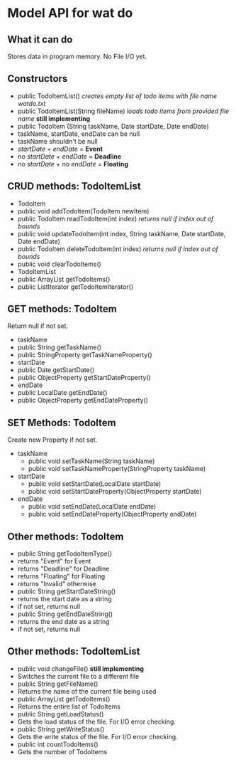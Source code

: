 Model API for wat do
=========
What it can do
------------
Stores data in program memory. No File I/O yet.

Constructors
------------
* public TodoItemList() _creates empty list of todo items with file name watdo.txt_
* public TodoItemList(String fileName) _loads todo items from provided file name_ **still implementing**
* public TodoItem (String taskName, Date startDate, Date endDate)
 * taskName, startDate, endDate can be null
 * taskName shouldn't be null
 * _startDate_ + _endDate_ = **Event**
 * no _startDate_ + _endDate_ = **Deadline**
 * no _startDate_ +  no _endDate_ = **Floating**

CRUD methods: TodoItemList
-----------
* TodoItem
 * public void addTodoItem(TodoItem newItem)
 * public TodoItem readTodoItem(int index) _returns null if index out of bounds_
 * public void updateTodoItem(int index, String taskName, Date startDate, Date endDate)
 * public TodoItem deleteTodoItem(int index) _returns null if index out of bounds_
 * public void clearTodoItems()
* TodoItemList
 * public ArrayList<TodoItem> getTodoItems() 
 * public ListIterator<TodoItem> getTodoItemIterator() 

GET methods: TodoItem
-----------
Return null if not set.

* taskName
 * public String getTaskName()
 * public StringProperty getTaskNameProperty()
* startDate
 * public Date getStartDate()
 * public ObjectProperty<Date> getStartDateProperty()
* endDate
 * public LocalDate getEndDate()
 * public ObjectProperty<Date> getEndDateProperty()

SET Methods: TodoItem
------------
Create new Property if not set.

* taskName
  * public void setTaskName(String taskName)
  * public void setTaskNameProperty(StringProperty taskName)
* startDate
  * public void setStartDate(LocalDate startDate)
  * public void setStartDateProperty(ObjectProperty<Date> startDate)
* endDate
  * public void setEndDate(LocalDate endDate)
  * public void setEndDateProperty(ObjectProperty<Date> endDate)

Other methods: TodoItem
-------------
* public String getTodoItemType()
 * returns "Event" for Event
 * returns "Deadline" for Deadline
 * returns "Floating" for Floating
 * returns "Invalid" otherwise
* public String getStartDateString()
 * returns the start date as a string
 * if not set, returns null
* public String getEndDateString()
 * returns the end date as a string
 * if not set, returns null
 
Other methods: TodoItemList
-------------
* public void changeFile() **still implementing**
 * Switches the current file to a different file
* public String getFileName()
 * Returns the name of the current file being used
* public ArrayList<TodoItem> getTodoItems()
 * Returns the entire list of TodoItems
* public String getLoadStatus()
 * Gets the load status of the file. For I/O error checking.
* public String getWriteStatus()
 * Gets the write status of the file. For I/O error checking.
* public int countTodoItems()
 * Gets the number of TodoItems